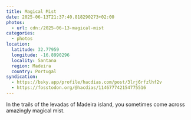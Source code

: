 ```yaml
---
title: Magical Mist
date: 2025-06-13T21:37:40.818290273+02:00
photos:
  - url: cdn:/2025-06-13-magical-mist
categories:
  - photos
location:
  latitude: 32.77959
  longitude: -16.8990296
  locality: Santana
  region: Madeira
  country: Portugal
syndication:
  - https://bsky.app/profile/hacdias.com/post/3lrj6rfzlhf2v
  - https://fosstodon.org/@hacdias/114677742154775516
---
```


In the trails of the levadas of Madeira island, you sometimes come across amazingly magical mist.
